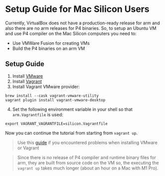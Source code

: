# Setup Guide for Mac Silicon Users

Currently, VirtualBox does not have a production-ready release for arm and also there are no arm releases for P4 binaries. 
So, to setup an Ubuntu VM and use P4 compiler on the Mac Silicon computers you need to:
- Use VMWare Fusion for creating VMs
- Build the P4 binaries on an arm VM

## Setup Guide

1. Install [VMware](https://www.vmware.com/ca/products/fusion/fusion-evaluation.html)
1. Install [Vagrant](https://developer.hashicorp.com/vagrant/install?product_intent=vagrant)
1. Install Vagrant VMware provider:
```
brew install --cask vagrant-vmware-utility
vagrant plugin install vagrant-vmware-desktop
```

4. Set the following environment variable in your shell so that `arm.Vagrantfile` is used:
```
export VAGRANT_VAGRANTFILE=silicon.Vagrantfile
```

Now you can continue the tutorial from starting from `vagrant up`.


> Use this [guide](https://gist.github.com/sbailliez/2305d831ebcf56094fd432a8717bed93) if you encountered problems when installing VMware or Vagrant

> Since there is no release of P4 compiler and runtime binary files for arm, they are built from source code on the VM so, the executing the `vagrant up` takes much longer (about an hour on a Mac with M1 Pro).